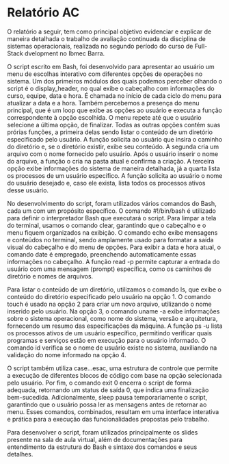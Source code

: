 # Relatório AC
  O relatório a seguir, tem como principal objetivo evidenciar e explicar de maneira detalhada o trabalho de avaliação continuada da disciplina de sistemas operacionais, realizada no segundo período do curso de Full-Stack dvelopment no Ibmec Barra.
  
  O script escrito em Bash, foi desenvolvido para apresentar ao usuário um menu de escolhas interativo com diferentes opções de operações no sistema. Um dos primeiros módulos dos quais podemos perceber olhando o script é o display_header, no qual exibe o cabeçalho com informações do curso, equipe, data e hora. É chamada no início de cada ciclo do menu para atualizar a data e a hora. Também percebemos a presença do menu principal, que é um loop que exibe as opções ao usuário e executa a função correspondente à opção escolhida. O menu repete até que o usuário selecione a última opção, de finalizar. Todas as outras opções contém suas prórias funções, a primeira delas sendo listar o conteúdo de um diretório especificado pelo usuário. A função solicita ao usuário que insira o caminho do diretório e, se o diretório existir, exibe seu conteúdo. A segunda cria um arquivo com o nome fornecido pelo usuário. Após o usuário inserir o nome do arquivo, a função o cria na pasta atual e confirma a criação. A terceira opção exibe informações do sistema de maneira detalhada, já a quarta lista os processos de um usuário específico. A função solicita ao usuário o nome do usuário desejado e, caso ele exista, lista todos os processos ativos desse usuário.
  
  No desenvolvimento do script, foram utilizados vários comandos do Bash, cada um com um propósito específico. O comando #!/bin/bash é utilizado para definir o interpretador Bash que executará o script. Para limpar a tela do terminal, usamos o comando clear, garantindo que o cabeçalho e o menu fiquem organizados na exibição. O comando echo exibe mensagens e conteúdos no terminal, sendo amplamente usado para formatar a saída visual do cabeçalho e do menu de opções. Para exibir a data e hora atual, o comando date é empregado, preenchendo automaticamente essas informações no cabeçalho. A função read -p permite capturar a entrada do usuário com uma mensagem (prompt) específica, como os caminhos de diretório e nomes de arquivos.
  
  Para listar o conteúdo de um diretório, utilizamos o comando ls, que exibe o conteúdo do diretório especificado pelo usuário na opção 1. O comando touch é usado na opção 2 para criar um novo arquivo, utilizando o nome inserido pelo usuário. Na opção 3, o comando uname -a exibe informações sobre o sistema operacional, como nome do sistema, versão e arquitetura, fornecendo um resumo das especificações da máquina. A função ps -u lista os processos ativos de um usuário específico, permitindo verificar quais programas e serviços estão em execução para o usuário informado. O comando id verifica se o nome de usuário existe no sistema, auxiliando na validação do nome informado na opção 4.
  
  O script também utiliza case...esac, uma estrutura de controle que permite a execução de diferentes blocos de código com base na opção selecionada pelo usuário. Por fim, o comando exit 0 encerra o script de forma adequada, retornando um status de saída 0, que indica uma finalização bem-sucedida. Adicionalmente, sleep pausa temporariamente o script, garantindo que o usuário possa ler as mensagens antes de retornar ao menu. Esses comandos, combinados, resultam em uma interface interativa e prática para a execução das funcionalidades propostas pelo trabalho.
  
  Para desenvolver o script, foram utilizados principalmente os slides presente na sala de aula virtual, além de documentações para entendimento da estrutura do Bash e sintaxe dos comandos e seus detalhes.
